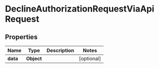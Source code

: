

# DeclineAuthorizationRequestViaApiRequest


## Properties

| Name | Type | Description | Notes |
|------------ | ------------- | ------------- | -------------|
|**data** | **Object** |  |  [optional] |



